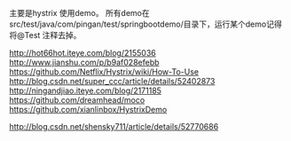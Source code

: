 主要是hystrix 使用demo。
所有demo在src/test/java/com/pingan/test/springbootdemo/目录下，运行某个demo记得将@Test 注释去掉。

http://hot66hot.iteye.com/blog/2155036
http://www.jianshu.com/p/b9af028efebb
https://github.com/Netflix/Hystrix/wiki/How-To-Use
http://blog.csdn.net/super_ccc/article/details/52402873
http://ningandjiao.iteye.com/blog/2171185
https://github.com/dreamhead/moco
https://github.com/xianlinbox/HystrixDemo

http://blog.csdn.net/shensky711/article/details/52770686
